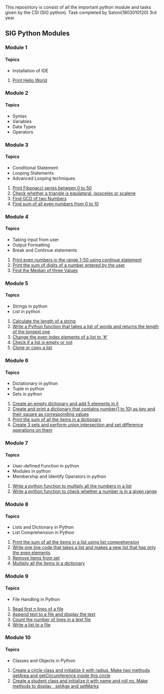 This reposirtory is consist of all the important python module and tasks given by the  CSI (SIG python).
Task completed by Saloni(1803010120) 3rd year.
## SIG Python Modules

### Module 1
#### Topics
<ul>
    <li>Installation of IDE</li>
 </ul>
 
1. [Print Hello World](https://github.com/saloni27301/SIG-python/blob/master/module1/main.py)

### Module 2
#### Topics
<ul>
<li>Syntax</li>
<li>Variables</li>
<li>Data Types</li> 
<li>Operators</li>
</ul>

### Module 3
#### Topics
<ul>
<li>Conditional Statement </li>
<li>Looping Statements</li>
<li>Advanced Looping techniques</li>
</ul>

1. [Print Fibonacci series between 0 to 50](https://github.com/saloni27301/SIG-python/blob/master/module3/fibbonacci.py)
2. [Check whether a triangle is equilateral, isosceles or scalene](https://github.com/saloni27301/SIG-python/blob/master/module3/triangle.py)
3. [Find GCD of two Numbers](https://github.com/saloni27301/SIG-python/blob/master/module3/GCD.py)
4. [Find sum of all even numbers from 0 to 10](https://github.com/saloni27301/SIG-python/blob/master/module3/sum%20of%20even.py)

### Module 4
#### Topics
<ul>
<li>Taking input from user</li>
<li>Output Formatting</li>
<li>Break and Continue statements</li>
</ul>

1. [Print even numbers in the range 1-50 using continue statement](https://github.com/saloni27301/SIG-python/blob/master/module4/even.py)
2. [Print the sum of digits of a number entered by the user](https://github.com/saloni27301/SIG-python/blob/master/module4/sum%20of%20digits.py)
3. [Find the Median of three Values](https://github.com/saloni27301/SIG-python/blob/master/module4/median.py)

### Module 5
#### Topics
<ul>
<li>Strings in python</li>
<li>List in python</li>
</ul>

1. [Calculate the length of a string](https://github.com/saloni27301/SIG-python/blob/master/module5/string.py)
2. [Write a Python function that takes a list of words and returns the length of the longest one](https://github.com/saloni27301/SIG-python/blob/master/module5/listofword.py)
3. [Change the even index elements of a list to '#'](https://github.com/saloni27301/SIG-python/blob/master/module5/repeat.py)
4. [Check if a list is empty or not](https://github.com/saloni27301/SIG-python/blob/master/module5/ques%204.py)
5. [Clone or copy a list](https://github.com/saloni27301/SIG-python/blob/master/module5/ques5.py)

### Module 6
#### Topics
<ul>
<li>Dictationary in python</li>
<li>Tuple in python</li>
<li>Sets in python</li>
</ul>

1. [Create an empty dictionary and add 5 elements in it](https://github.com/saloni27301/SIG-python/blob/master/module6/empty.py)
2. [Create and print a dictionary that contains number(1 to 10) as key and their square as corresponding values](https://github.com/saloni27301/SIG-python/blob/master/module6/square.py)
3. [Print the sum of all the items in a dictionary](https://github.com/saloni27301/SIG-python/blob/master/module6/sumofitems.py)
4. [Create 3 sets and perform union,intersection and set difference operations on them](https://github.com/saloni27301/SIG-python/blob/master/module6/union.py)

### Module 7
#### Topics
<ul>
<li>User-defined Function in python</li>
<li>Modules in python</li>
<li>Membership and Identify Operators in python</li>
</ul>

1. [Write a python function to multiply all the numbers in a list](https://github.com/saloni27301/SIG-python/blob/master/module7/multiplylist.py)
2. [Write a python function to check whether a number is in a given range](https://github.com/saloni27301/SIG-python/blob/master/module7/checkrange.py)

### Module 8
#### Topics
<ul>
<li>Lists and Dictionary in Python</li>
<li>List Comprehension in Python</li>
</ul>

1. [Print the sum of all the items in a list using list comprehension](https://github.com/saloni27301/SIG-python/blob/master/module8/Listsum.py)
2. [Write one line code that takes a list and makes a new list that has only the even elements](https://github.com/saloni27301/SIG-python/blob/master/module8/list.py)
3. [Remove items from set](https://github.com/saloni27301/SIG-python/blob/master/module8/remove.py)
4. [Multiply all the items in a dictionary](https://github.com/saloni27301/SIG-python/blob/master/module8/dictationary.py)

### Module 9
#### Topics

<ul>
<li>File Handling in Python</li>
</ul>

1. [Read first n lines of a file](https://github.com/saloni27301/SIG-python/blob/master/module9/read.py)
2. [Append text to a file and display the text](https://github.com/saloni27301/SIG-python/blob/master/module9/appendtext.py)
3. [Count the number of lines in a text file](https://github.com/saloni27301/SIG-python/blob/master/module9/countt.py)
4. [Write a list to a file](https://github.com/saloni27301/SIG-python/blob/master/module9/write%20list.py)

### Module 10 
#### Topics
<ul>
<li>Classes and Objects in Python</li>
</ul>

1. [Create a circle class and initialize it with radius. Make two methods getArea and getCircumference inside this circle](https://github.com/saloni27301/SIG-python/blob/master/module10/circle.py)
2. [Create a student class and initialize it with name and roll no. Make methods to display , setAge and setMarks](https://github.com/saloni27301/SIG-python/blob/master/module10/student.py)

